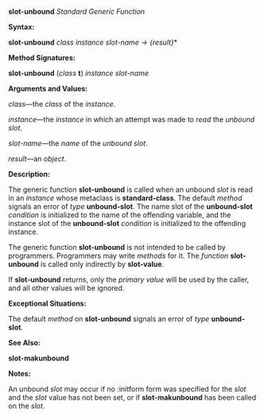 **slot-unbound** *Standard Generic Function* 

**Syntax:** 

**slot-unbound** *class instance slot-name → &#123;result&#125;*\* 

**Method Signatures:** 

**slot-unbound** (*class* **t**) *instance slot-name* 

**Arguments and Values:** 

*class*—the *class* of the *instance*. 

*instance*—the *instance* in which an attempt was made to *read* the *unbound slot*. 

*slot-name*—the *name* of the *unbound slot*. 

*result*—an *object*. 

**Description:** 

The generic function **slot-unbound** is called when an unbound *slot* is read in an *instance* whose metaclass is **standard-class**. The default *method* signals an error of *type* **unbound-slot**. The name slot of the **unbound-slot** *condition* is initialized to the name of the offending variable, and the instance slot of the **unbound-slot** *condition* is initialized to the offending instance. 

The generic function **slot-unbound** is not intended to be called by programmers. Programmers may write *methods* for it. The *function* **slot-unbound** is called only indirectly by **slot-value**. 

If **slot-unbound** returns, only the *primary value* will be used by the caller, and all other values will be ignored. 

**Exceptional Situations:** 

The default *method* on **slot-unbound** signals an error of *type* **unbound-slot**. 

**See Also:** 

**slot-makunbound** 



 

 

**Notes:** 

An unbound *slot* may occur if no :initform form was specified for the *slot* and the *slot* value has not been set, or if **slot-makunbound** has been called on the *slot*. 

